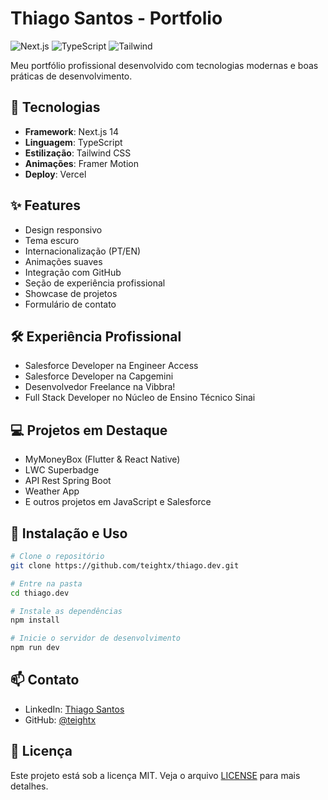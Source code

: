 # Thiago Santos - Portfolio

![Next.js](https://img.shields.io/badge/Next.js-14-black)
![TypeScript](https://img.shields.io/badge/TypeScript-5.0-blue)
![Tailwind](https://img.shields.io/badge/Tailwind-3.0-38B2AC)

Meu portfólio profissional desenvolvido com tecnologias modernas e boas práticas de desenvolvimento.

## 🚀 Tecnologias

- **Framework**: Next.js 14
- **Linguagem**: TypeScript
- **Estilização**: Tailwind CSS
- **Animações**: Framer Motion
- **Deploy**: Vercel

## ✨ Features

- Design responsivo
- Tema escuro
- Internacionalização (PT/EN)
- Animações suaves
- Integração com GitHub
- Seção de experiência profissional
- Showcase de projetos
- Formulário de contato

## 🛠️ Experiência Profissional

- Salesforce Developer na Engineer Access
- Salesforce Developer na Capgemini
- Desenvolvedor Freelance na Vibbra!
- Full Stack Developer no Núcleo de Ensino Técnico Sinai

## 💻 Projetos em Destaque

- MyMoneyBox (Flutter & React Native)
- LWC Superbadge
- API Rest Spring Boot
- Weather App
- E outros projetos em JavaScript e Salesforce

## 🔧 Instalação e Uso

```bash
# Clone o repositório
git clone https://github.com/teightx/thiago.dev.git

# Entre na pasta
cd thiago.dev

# Instale as dependências
npm install

# Inicie o servidor de desenvolvimento
npm run dev
```

## 📫 Contato

- LinkedIn: [Thiago Santos](https://www.linkedin.com/in/thiago-santos-dev)
- GitHub: [@teightx](https://github.com/teightx)

## 📝 Licença

Este projeto está sob a licença MIT. Veja o arquivo [LICENSE](LICENSE) para mais detalhes. 